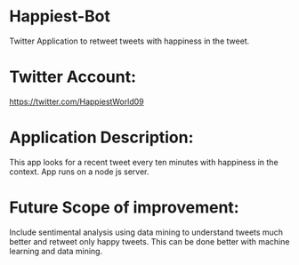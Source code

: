 # Happiest-Bot
Twitter Application to retweet tweets with happiness in the tweet.

# Twitter Account:
https://twitter.com/HappiestWorld09

# Application Description:
This app looks for a recent tweet every ten minutes with happiness in the context.
App runs on a node js server.

# Future Scope of improvement:
Include sentimental analysis using data mining to understand tweets much better and retweet only happy tweets.
This can be done better with machine learning and data mining.
